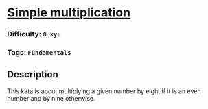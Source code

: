 # [Simple multiplication](https://www.codewars.com/kata/583710ccaa6717322c000105)

### Difficulty: `8 kyu`

### Tags: `Fundamentals`

## Description

This kata is about multiplying a given number by eight if it is an even number and by nine otherwise.


